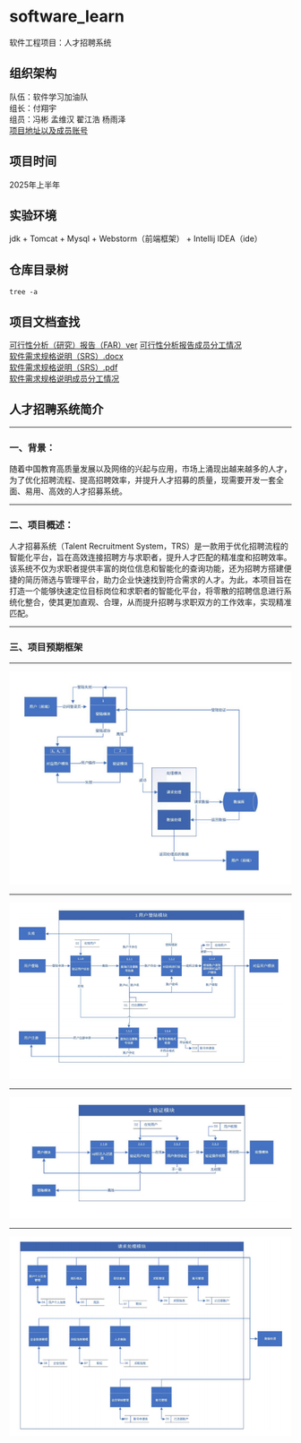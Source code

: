 # software_learn
软件工程项目：人才招聘系统

## 组织架构
队伍：软件学习加油队 \
组长：付翔宇\
组员：冯彬 孟维汉 翟江浩 杨雨泽\
[项目地址以及成员账号](文档/项目地址以及成员账号.txt)

## 项目时间
2025年上半年

## 实验环境
jdk + Tomcat + Mysql + Webstorm（前端框架） + Intellij IDEA（ide）

## 仓库目录树
```
tree -a
```


## 项目文档查找

[可行性分析（研究）报告（FAR）ver](文档/报告/可行性分析(研究)报告(FAR)ver.pdf可行性分析(研究)报告(FAR)ver.pdf) 
[可行性分析报告成员分工情况](文档/报告/成员分工情况（可行性分析报告）.txt)  
[软件需求规格说明（SRS）.docx](文档/报告/软件需求规格说明(SRS).docx)  
[软件需求规格说明（SRS）.pdf](文档/报告/软件需求规格说明(SRS).pdf)  
[软件需求规格说明成员分工情况](文档/报告/成员分工情况（软件需求规格说明）.txt)

## 人才招聘系统简介
****
### 一、背景：
  随着中国教育高质量发展以及网络的兴起与应用，市场上涌现出越来越多的人才，为了优化招聘流程、提高招聘效率，并提升人才招募的质量，现需要开发一套全面、易用、高效的人才招募系统。
****
### 二、项目概述：
  人才招募系统（Talent Recruitment System，TRS）是一款用于优化招聘流程的智能化平台，旨在高效连接招聘方与求职者，提升人才匹配的精准度和招聘效率。该系统不仅为求职者提供丰富的岗位信息和智能化的查询功能，还为招聘方搭建便捷的简历筛选与管理平台，助力企业快速找到符合需求的人才。为此，本项目旨在打造一个能够快速定位目标岗位和求职者的智能化平台，将零散的招聘信息进行系统化整合，使其更加直观、合理，从而提升招聘与求职双方的工作效率，实现精准匹配。
****
### 三、项目预期框架
**** 
![项目总体框架](readme所用图片/项目总体框架.png)
****
![用户登入模块框架](readme所用图片/用户登入模块框架.png)
****
![验证模块框架](readme所用图片/验证模块框架.png)
****
![请求处理模块框架](readme所用图片/请求处理模块框架.png)



